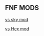 ## FNF MODS

<a href="Friday Night Funkin' vs Sky.html">vs sky mod</a>

<a href="Friday Night Funkin' Hex Mod.html">vs Hex mod</a>
